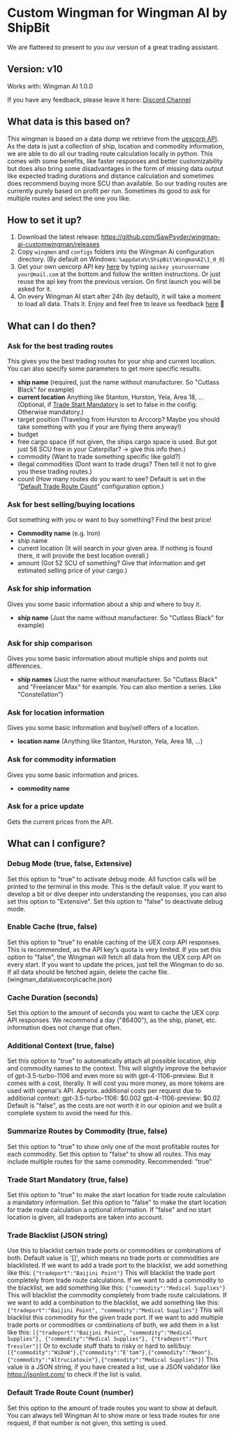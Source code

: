 # Custom Wingman for Wingman AI by ShipBit

We are flattered to present to you our version of a great trading assistant.

## Version: v10

Works with: Wingman AI 1.0.0

If you have any feedback, please leave it here: [Discord Channel](https://discord.com/channels/1173573578604687360/1179594417926066196/1185567252184047656)

## What data is this based on?

This wingman is based on a data dump we retrieve from the [uexcorp API](https://uexcorp.space/api.html). As the data is just a collection of ship, location and commodity information, we are able to do all our trading route calculation locally in python. This comes with some benefits, like faster responses and better customizability but does also bring some disadvantages in the form of missing data output like expected trading durations and distance calculation and sometimes does recommend buying more SCU than available. So our trading routes are currently purely based on profit per run. Sometimes its good to ask for multiple routes and select the one you like.

## How to set it up?

1. Download the latest release: https://github.com/SawPsyder/wingman-ai-customwingman/releases
2. Copy `wingmen` and `configs` folders into the Wingman Ai configuration directory. (By default on Windows: `%appdata%\ShipBit\WingmanAI\1_0_0`)
3. Get your own uexcorp API key [here](https://portal.uexcorp.space/terminal) by typing `apikey yourusername your@mail.com` at the bottom and follow the written instructions. Or just reuse the api key from the previous version. On first launch you will be asked for it.
4. On every Wingman AI start after 24h (by default), it will take a moment to load all data. Thats it. Enjoy and feel free to leave us feedback [here](https://discord.com/channels/1173573578604687360/1179594417926066196/1185567252184047656) 🙂

## What can I do then?

### Ask for the best trading routes

This gives you the best trading routes for your ship and current location. You can also specify some parameters to get more specific results.

- **ship name** (required, just the name without manufacturer. So "Cutlass Black" for example)
- **current location** Anything like Stanton, Hurston, Yela, Area 18, ... (Optional, if [Trade Start Mandatory](https://github.com/SawPsyder/wingman-ai-customwingman?tab=readme-ov-file#trade-start-mandatory-true-false) is set to false in the config. Otherwise mandatory.)
- target position (Traveling from Hurston to Arccorp? Maybe you should take something with you if your are flying there anyway!)
- budget
- free cargo space (if not given, the ships cargo space is used. But got just 56 SCU free in your Caterpillar? -> give this info then.)
- commodity (Want to trade something specific like gold?)
- illegal commodities (Dont want to trade drugs? Then tell it not to give you these trading routes.)
- count (How many routes do you want to see? Default is set in the "[Default Trade Route Count](https://github.com/SawPsyder/wingman-ai-customwingman?tab=readme-ov-file#default-trade-route-count-number)" configuration option.)

### Ask for best selling/buying locations

Got something with you or want to buy something? Find the best price!

- **Commodity name** (e.g. Iron)
- ship name
- current location (It will search in your given area. If nothing is found there, it will provide the best location overall.)
- amount (Got 52 SCU of something? Give that information and get estimated selling price of your cargo.)

### Ask for ship information

Gives you some basic information about a ship and where to buy it.

- **ship name** (Just the name without manufacturer. So "Cutlass Black" for example)

### Ask for ship comparison

Gives you some basic information about multiple ships and points out differences.

- **ship names** (Just the name without manufacturer. So "Cutlass Black" and "Freelancer Max" for example. You can also mention a series. Like "Constellation")

### Ask for location information

Gives you some basic information and buy/sell offers of a location.

- **location name** (Anything like Stanton, Hurston, Yela, Area 18, ...)

### Ask for commodity information

Gives you some basic information and prices.

- **commodity name**

### Ask for a price update

Gets the current prices from the API.

## What can I configure?

### Debug Mode (true, false, Extensive)
Set this option to "true" to activate debug mode. All function calls will be printed to the terminal in this mode. This is the default value.
If you want to develop a bit or dive deeper into understanding the responses, you can also set this option to "Extensive".
Set this option to "false" to deactivate debug mode.

### Enable Cache (true, false)
Set this option to "true" to enable caching of the UEX corp API responses. This is recommended, as the API key's quota is very limited.
If you set this option to "false", the Wingman will fetch all data from the UEX corp API on every start.
If you want to update the prices, just tell the Wingman to do so.
If all data should be fetched again, delete the cache file. (wingman_data\uexcorp\cache.json)

### Cache Duration (seconds)
Set this option to the amount of seconds you want to cache the UEX corp API responses.
We recommend a day ("86400"), as the ship, planet, etc. information does not change that often.

### Additional Context (true, false)
Set this option to "true" to automatically attach all possible location, ship and commodity names to the context.
This will slightly improve the behavior of gpt-3.5-turbo-1106 and even more so with gpt-4-1106-preview.
But it comes with a cost, literally. It will cost you more money, as more tokens are used with openai's API.
Approx. additional costs per request due to additional context:
gpt-3.5-turbo-1106: $0.002
gpt-4-1106-preview: $0.02
Default is "false", as the costs are not worth it in our opinion and we built a complete system to avoid the need for this.

### Summarize Routes by Commodity (true, false)
Set this option to "true" to show only one of the most profitable routes for each commodity.
Set this option to "false" to show all routes. This may include multiple routes for the same commodity.
Recommended: "true"

### Trade Start Mandatory (true, false)
Set this option to "true" to make the start location for trade route calculation a mandatory information.
Set this option to "false" to make the start location for trade route calculation a optional information.
If "false" and no start location is given, all tradeports are taken into account.

### Trade Blacklist (JSON string)
Use this to blacklist certain trade ports or commodities or combinations of both.
Default value is '[]', which means no trade ports or commodities are blacklisted.
If we want to add a trade port to the blacklist, we add something like this: `{"tradeport":"Baijini Point"}`
This will blacklist the trade port completely from trade route calculations.
If we want to add a commodity to the blacklist, we add something like this: `{"commodity":"Medical Supplies"}`
This will blacklist the commodity completely from trade route calculations.
If we want to add a combination to the blacklist, we add something like this: `{"tradeport":"Baijini Point", "commodity":"Medical Supplies"}`
This will blacklist this commodity for the given trade port.
If we want to add multiple trade ports or commodities or combinations of both, we add them in a list like this: `[{"tradeport":"Baijini Point", "commodity":"Medical Supplies"}, {"commodity":"Medical Supplies"}, {"tradeport":"Port Tressler"}]`
Or to exclude stuff thats to risky or hard to sell/buy: `[{"commodity":"WiDoW"},{"commodity":"E'tam"},{"commodity":"Neon"},{"commodity":"Altruciatoxin"},{"commodity":"Medical Supplies"}]`
This value is a JSON string, if you have created a list, use a JSON validator like https://jsonlint.com/ to check if the list is valid.

### Default Trade Route Count (number)
Set this option to the amount of trade routes you want to show at default.
You can always tell Wingman AI to show more or less trade routes for one request, if that number is not given, this setting is used.